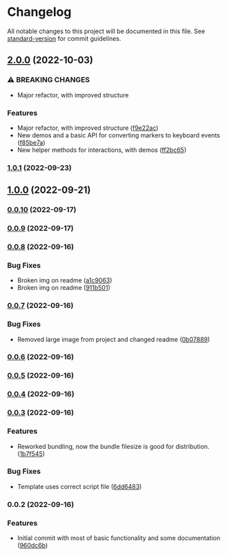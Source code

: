 # Changelog

All notable changes to this project will be documented in this file. See [standard-version](https://github.com/conventional-changelog/standard-version) for commit guidelines.

## [2.0.0](https://github.com/enricllagostera/p5.beholder/compare/v1.0.1...v2.0.0) (2022-10-03)


### ⚠ BREAKING CHANGES

* Major refactor, with improved structure

### Features

* Major refactor, with improved structure ([f9e22ac](https://github.com/enricllagostera/p5.beholder/commit/f9e22ac8c199b772fb49ef62e55bf35999a96435))
* New demos and a basic API for converting markers to keyboard events ([f85be7a](https://github.com/enricllagostera/p5.beholder/commit/f85be7ad98eb67789e1b6ef9a65175b03b1267f0))
* New helper methods for interactions, with demos ([ff2bc65](https://github.com/enricllagostera/p5.beholder/commit/ff2bc65ca95fc0f13a8d183720221da2057fad46))

### [1.0.1](https://github.com/enricllagostera/p5.beholder/compare/v1.0.0...v1.0.1) (2022-09-23)

## [1.0.0](https://github.com/enricllagostera/p5.beholder/compare/v0.0.10...v1.0.0) (2022-09-21)

### [0.0.10](https://github.com/enricllagostera/p5.beholder/compare/v0.0.9...v0.0.10) (2022-09-17)

### [0.0.9](https://github.com/enricllagostera/b5/compare/v0.0.8...v0.0.9) (2022-09-17)

### [0.0.8](https://github.com/enricllagostera/b5/compare/v0.0.7...v0.0.8) (2022-09-16)


### Bug Fixes

* Broken img on readme ([a1c9063](https://github.com/enricllagostera/b5/commit/a1c9063cfca8a6d2fdb8d272d0433e852d504a61))
* Broken img on readme ([911b501](https://github.com/enricllagostera/b5/commit/911b501b4ebda3dfafb8db6713dfbf41d3566873))

### [0.0.7](https://github.com/enricllagostera/b5/compare/v0.0.6...v0.0.7) (2022-09-16)


### Bug Fixes

* Removed large image from project and changed readme ([0b07889](https://github.com/enricllagostera/b5/commit/0b078897915c0fb9c842ce5b7f3ebcecfda54a3d))

### [0.0.6](https://github.com/enricllagostera/b5/compare/v0.0.5...v0.0.6) (2022-09-16)

### [0.0.5](https://github.com/enricllagostera/b5/compare/v0.0.4...v0.0.5) (2022-09-16)

### [0.0.4](https://github.com/enricllagostera/b5/compare/v0.0.3...v0.0.4) (2022-09-16)

### [0.0.3](https://github.com/enricllagostera/b5/compare/v0.0.2...v0.0.3) (2022-09-16)


### Features

* Reworked bundling, now the bundle filesize is good for distribution. ([1b7f545](https://github.com/enricllagostera/b5/commit/1b7f545f61d58706189dc3ebf97620ce0e0370b0))


### Bug Fixes

* Template uses correct script file ([6dd6483](https://github.com/enricllagostera/b5/commit/6dd64831fd59dc4c80885ffc23f3406828aa4331))

### 0.0.2 (2022-09-16)


### Features

* Initial commit with most of basic functionality and some documentation ([960dc6b](https://github.com/enricllagostera/b5/commit/960dc6b035c66efa352ebf801bd2b3e0af64fc60))
